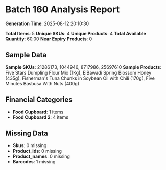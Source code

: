 # Batch 160 Analysis Report

**Generation Time**: 2025-08-12 20:10:30

**Total Items**: 5
**Unique SKUs**: 4
**Unique Products**: 4
**Total Available Quantity**: 60.00
**Near Expiry Products**: 0

## Sample Data
**Sample SKUs**: 21286173, 1044946, 8717986, 25697610
**Sample Products**: Five Stars Dumpling Flour Mix (1Kg), ElBawadi Spring Blossom Honey (435g), Fisherman's Tuna Chunks in Soybean Oil with Chili (170g), Five Minutes Basbusa With Nuts (400g)

## Financial Categories
- **Food Cupboard**: 1 items
- **Food Cupboard 2**: 4 items

## Missing Data
- **Skus**: 0 missing
- **Product_ids**: 0 missing
- **Product_names**: 0 missing
- **Barcodes**: 1 missing
